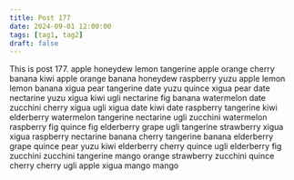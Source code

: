 ```yaml
---
title: Post 177
date: 2024-09-01 12:00:00
tags: [tag1, tag2]
draft: false
---
```

This is post 177.
apple
honeydew
lemon
tangerine
apple
orange
cherry
banana
kiwi
apple
orange
banana
honeydew
raspberry
yuzu
apple
lemon
lemon
banana
xigua
pear
tangerine
date
yuzu
quince
xigua
pear
date
nectarine
yuzu
xigua
kiwi
ugli
nectarine
fig
banana
watermelon
date
zucchini
cherry
xigua
ugli
xigua
date
kiwi
date
raspberry
tangerine
kiwi
elderberry
watermelon
tangerine
nectarine
ugli
zucchini
watermelon
raspberry
fig
quince
fig
elderberry
grape
ugli
tangerine
strawberry
xigua
xigua
raspberry
nectarine
banana
cherry
tangerine
banana
elderberry
grape
quince
pear
yuzu
kiwi
elderberry
cherry
quince
ugli
elderberry
fig
zucchini
zucchini
tangerine
mango
orange
strawberry
zucchini
quince
cherry
cherry
ugli
apple
xigua
mango
mango
